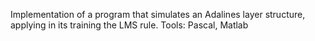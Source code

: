 Implementation of a program that simulates an Adalines layer structure, applying in its training the LMS rule.
Tools: Pascal, Matlab